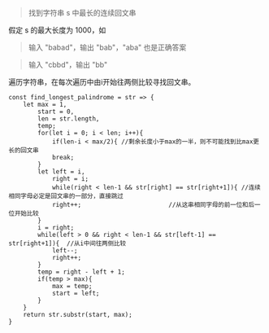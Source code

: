>找到字符串 s 中最长的连续回文串

假定 s 的最大长度为 1000，如

>输入 "babad"，输出 "bab"，"aba" 也是正确答案

>输入 "cbbd"，输出 "bb"

遍历字符串，在每次遍历中由i开始往两侧比较寻找回文串。

	const find_longest_palindrome = str => {
	    let max = 1,
	        start = 0,
	        len = str.length,
	        temp;
	        for(let i = 0; i < len; i++){
                if(len-i < max/2){ //剩余长度小于max的一半，则不可能找到比max更长的回文串
                break;
            }
            let left = i,
                right = i;
                while(right < len-1 && str[right] == str[right+1]){ //连续相同字母必定是回文串的一部分，直接跳过
                right++;			            //从这串相同字母的前一位和后一位开始比较
            }
            i = right;
            while(left > 0 && right < len-1 && str[left-1] == str[right+1]){  //从i中间往两侧比较
            	left--;
            	right++;
            }
            temp = right - left + 1;
            if(temp > max){
            	max = temp;
            	start = left;
            }
        }
        return str.substr(start, max);
	}
